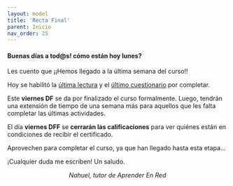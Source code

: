 ```yaml
---
layout: model
title: 'Recta Final'
parent: Inicio
nav_order: 25
---
```


<h4>Buenas días a tod@s! cómo están hoy lunes?</h4>
<p>Les cuento que ¡¡Hemos llegado a la última semana del curso!!</p>
<p>Hoy se habilitó la <a href="" target="_blank" rel="noreferrer noopener">última lectura</a> y el <a href="" target="_blank" rel="noreferrer noopener">último cuestionario</a> por completar.</p>
<p>Este <b>viernes DF</b> se da por finalizado el curso formalmente. Luego, tendrán una extensión de tiempo de una semana más para aquellos que les falta completar las últimas actividades. </p>
<p>El día <b>viernes DFF</b> se <b>cerrarán las calificaciones</b> para ver quiénes están en condiciones de recibir el certificado.</p>
<p>Aprovechen para completar el curso, ya que han llegado hasta esta etapa...</p>
<p>¡Cualquier duda me escriben! Un saludo.</p>
<p style="text-align:center;"><i>Nahuel, tutor de Aprender En Red</i></p>
